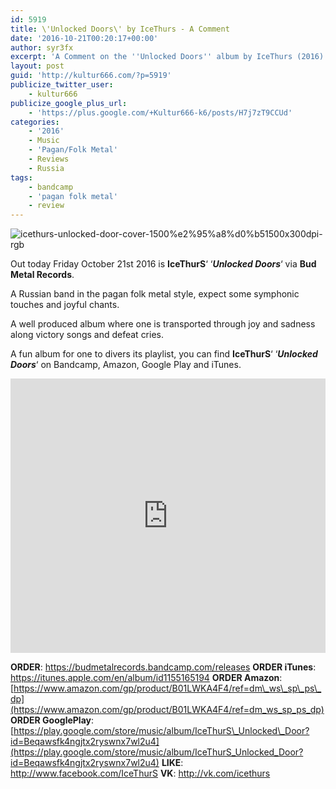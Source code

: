 ```yaml
---
id: 5919
title: \'Unlocked Doors\' by IceThurs - A Comment
date: '2016-10-21T00:20:17+00:00'
author: syr3fx
excerpt: 'A Comment on the ''Unlocked Doors'' album by IceThurs (2016).'
layout: post
guid: 'http://kultur666.com/?p=5919'
publicize_twitter_user:
    - kultur666
publicize_google_plus_url:
    - 'https://plus.google.com/+Kultur666-k6/posts/H7j7zT9CCUd'
categories:
    - '2016'
    - Music
    - 'Pagan/Folk Metal'
    - Reviews
    - Russia
tags:
    - bandcamp
    - 'pagan folk metal'
    - review
---
```


![icethurs-unlocked-door-cover-1500%e2%95%a8%d0%b51500x300dpi-rgb](http://localhost:8080/wp-content/uploads/2016/10/icethurs-unlocked-door-cover-1500e295a8d0b51500x300dpi-rgb.jpg?w=680)

Out today Friday October 21st 2016 is **IceThurS**‘ ‘***Unlocked Doors***‘ via **Bud Metal Records**.

A Russian band in the pagan folk metal style, expect some symphonic touches and joyful chants.

A well produced album where one is transported through joy and sadness along victory songs and defeat cries.

A fun album for one to divers its playlist, you can find **IceThurS**‘ ‘***Unlocked Doors***‘ on Bandcamp, Amazon, Google Play and iTunes.

<iframe style="border: 0; width: 100%; height: 439px;" src="https://bandcamp.com/EmbeddedPlayer/album=2280816474/size=large/bgcol=333333/linkcol=e99708/tracklist=false/transparent=true/" seamless></iframe>

**ORDER**: <https://budmetalrecords.bandcamp.com/releases>
**ORDER iTunes**: <https://itunes.apple.com/en/album/id1155165194>
**ORDER Amazon**: [https://www.amazon.com/gp/product/B01LWKA4F4/ref=dm\_ws\_sp\_ps\_dp](https://www.amazon.com/gp/product/B01LWKA4F4/ref=dm_ws_sp_ps_dp)
**ORDER GooglePlay**: [https://play.google.com/store/music/album/IceThurS\_Unlocked\_Door?id=Beqawsfk4ngjtx2ryswnx7wl2u4](https://play.google.com/store/music/album/IceThurS_Unlocked_Door?id=Beqawsfk4ngjtx2ryswnx7wl2u4)
**LIKE**: <http://www.facebook.com/IceThurS>
**VK**: <http://vk.com/icethurs>